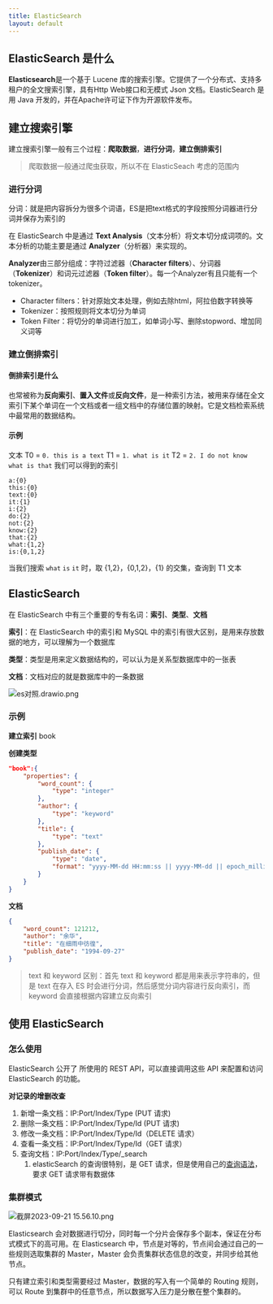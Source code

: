 ```yaml
---
title: ElasticSearch
layout: default
---
```

## ElasticSearch 是什么
**Elasticsearch**是一个基于 Lucene 库的搜索引擎。它提供了一个分布式、支持多租户的全文搜索引擎，具有Http Web接口和无模式 Json 文档。ElasticSearch 是用 Java 开发的，并在Apache许可证下作为开源软件发布。
## 建立搜索引擎
建立搜索引擎一般有三个过程：**爬取数据**，**进行分词**，**建立倒排索引**

> 爬取数据一般通过爬虫获取，所以不在 ElasticSeach 考虑的范围内
### 进行分词
分词：就是把内容拆分为很多个词语，ES是把text格式的字段按照分词器进行分词并保存为索引的

在 ElasticSearch 中是通过 **Text Analysis**（文本分析）将文本切分成词项的。文本分析的功能主要是通过 **Analyzer**（分析器）来实现的。

**Analyzer**由三部分组成：字符过滤器（**Character filters**）、分词器（**Tokenizer**）和词元过滤器（**Token filter**）。每一个Analyzer有且只能有一个tokenizer。

- Character filters：针对原始文本处理，例如去除html，阿拉伯数字转换等
- Tokenizer：按照规则将文本切分为单词
- Token Filter：将切分的单词进行加工，如单词小写、删除stopword、增加同义词等

### 建立倒排索引 

#### 倒排索引是什么
也常被称为**反向索引**、**置入文件**或**反向文件**，是一种索引方法，被用来存储在全文索引下某个单词在一个文档或者一组文档中的存储位置的映射。它是文档检索系统中最常用的数据结构。
#### 示例
文本
T0 = `0. this is a text`
T1 = `1. what is it`
T2 = `2. I do not know what is that`
我们可以得到的索引
```
a:{0}
this:{0}
text:{0}
it:{1}
i:{2}
do:{2}
not:{2}
know:{2}
that:{2}
what:{1,2}
is:{0,1,2}
```

当我们搜索 `what` `is` `it` 时，取 {1,2}，{0,1,2}，{1} 的交集，查询到 T1 文本 
## ElasticSearch
在 ElasticSearch 中有三个重要的专有名词：**索引**、**类型**、**文档**

**索引**：在 ElasticSearch 中的索引和 MySQL 中的索引有很大区别，是用来存放数据的地方，可以理解为一个数据库

**类型**：类型是用来定义数据结构的，可以认为是关系型数据库中的一张表

**文档**：文档对应的就是数据库中的一条数据

![es对照.drawio.png](https://cdn.jsdelivr.net/gh/TongCodeSpace/picForBlog@master/dataes%E5%AF%B9%E7%85%A7.drawio.png)

### 示例
**建立索引**
book

**创建类型**
```json
"book":{
    "properties": {
        "word_count": {
            "type": "integer"
        },
        "author": {
            "type": "keyword"
        },
        "title": {
            "type": "text"
        },
        "publish_date": {
            "type": "date",
            "format": "yyyy-MM-dd HH:mm:ss || yyyy-MM-dd || epoch_millis"
        }
    }
}
```

**文档**
```json
{
	"word_count": 121212,
	"author": "余华",
	"title": "在细雨中彷徨",
	"publish_date": "1994-09-27"
}
```

> text 和 keyword 区别：首先 text 和 keyword 都是用来表示字符串的，但是 text 在存入 ES 时会进行分词，然后感觉分词内容进行反向索引，而 keyword 会直接根据内容建立反向索引

## 使用 ElasticSearch
### 怎么使用
ElasticSearch 公开了 所使用的 REST API，可以直接调用这些 API 来配置和访问 ElasticSearch 的功能。

**对记录的增删改查**
1. 新增一条文档：IP:Port/Index/Type (PUT 请求)
2. 删除一条文档：IP:Port/Index/Type/Id (PUT 请求)
3. 修改一条文档：IP:Port/Index/Type/Id（DELETE 请求）
4. 查看一条文档：IP:Port/Index/Type/Id（GET 请求）
5. 查询文档：IP:Port/Index/Type/_search 
	1. elasticSearch 的查询很特别，是 GET 请求，但是使用自己的[查询语法](https://www.elastic.co/guide/en/elasticsearch/reference/5.5/query-dsl.html)，要求 GET 请求带有数据体

### 集群模式
![截屏2023-09-21 15.56.10.png](https://cdn.jsdelivr.net/gh/TongCodeSpace/picForBlog@master/data%E6%88%AA%E5%B1%8F2023-09-21%2015.56.10.png)

Elasticsearch 会对数据进行切分，同时每一个分片会保存多个副本，保证在分布式模式下的高可用。在 Elasticsearch 中，节点是对等的，节点间会通过自己的一些规则选取集群的 Master，Master 会负责集群状态信息的改变，并同步给其他节点。

只有建立索引和类型需要经过 Master，数据的写入有一个简单的 Routing 规则，可以 Route 到集群中的任意节点，所以数据写入压力是分散在整个集群的。